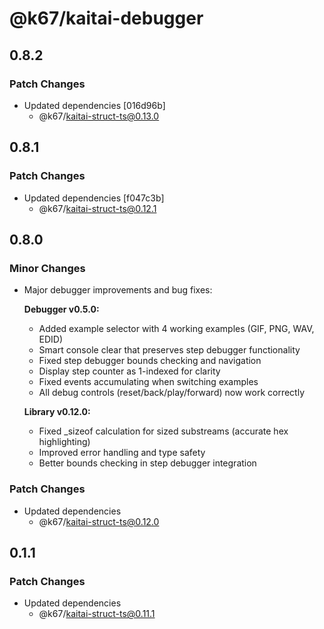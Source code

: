 # @k67/kaitai-debugger

## 0.8.2

### Patch Changes

- Updated dependencies [016d96b]
  - @k67/kaitai-struct-ts@0.13.0

## 0.8.1

### Patch Changes

- Updated dependencies [f047c3b]
  - @k67/kaitai-struct-ts@0.12.1

## 0.8.0

### Minor Changes

- Major debugger improvements and bug fixes:

  **Debugger v0.5.0:**
  - Added example selector with 4 working examples (GIF, PNG, WAV, EDID)
  - Smart console clear that preserves step debugger functionality
  - Fixed step debugger bounds checking and navigation
  - Display step counter as 1-indexed for clarity
  - Fixed events accumulating when switching examples
  - All debug controls (reset/back/play/forward) now work correctly

  **Library v0.12.0:**
  - Fixed \_sizeof calculation for sized substreams (accurate hex highlighting)
  - Improved error handling and type safety
  - Better bounds checking in step debugger integration

### Patch Changes

- Updated dependencies
  - @k67/kaitai-struct-ts@0.12.0

## 0.1.1

### Patch Changes

- Updated dependencies
  - @k67/kaitai-struct-ts@0.11.1
